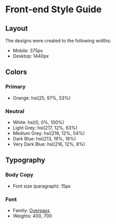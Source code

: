 # Front-end Style Guide

## Layout

The designs were created to the following widths:

- Mobile: 375px
- Desktop: 1440px

## Colors

### Primary

- Orange: hsl(25, 97%, 53%)

### Neutral

- White:            hsl(0, 0%, 100%)
- Light Grey:       hsl(217, 12%, 63%)
- Medium Grey:      hsl(216, 12%, 54%)
- Dark Blue:        hsl(213, 19%, 18%)
- Very Dark Blue:   hsl(216, 12%, 8%)

## Typography

### Body Copy

- Font size (paragraph): 15px

### Font

- Family: [Overpass](https://fonts.google.com/specimen/Overpass)
- Weights: 400, 700
